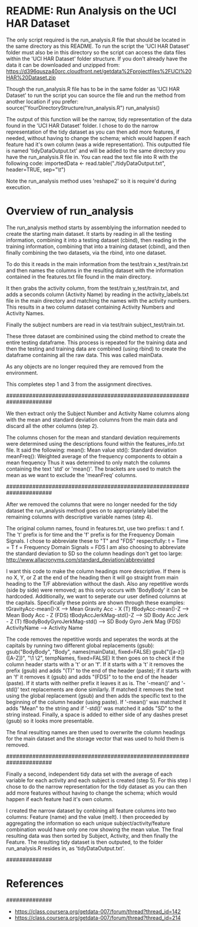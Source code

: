 
# README: Run Analysis on the UCI HAR Dataset 

The only script required is the run_analysis.R file that should be located in 
the same directory as this README. To run the script the 'UCI HAR Dataset' 
folder must also be in this directory so the script can access the data files 
within the 'UCI HAR Dataset' folder structure. If you don't already have the 
data it can be downloaded and unzipped from:
    https://d396qusza40orc.cloudfront.net/getdata%2Fprojectfiles%2FUCI%20HAR%20Dataset.zip 

Though the run_analysis.R file has to be in the same folder as 'UCI HAR 
Dataset' to run the script you can source the file and run the method from 
another location if you prefer: 
    source("YourDirectoryStructure/run_analysis.R")
    run_analysis()
    
The output of this function will be the narrow, tidy representation of the data 
found in the 'UCI HAR Dataset' folder. I chose to do the narrow representation 
of the tidy dataset as you can then add more features, if needed, without 
having to change the schema; which would happen if each feature had it's own 
column (was a wide representation). This outputted file is named 
'tidyDataOutput.txt' and will be added to the same directory you have the 
run_analysis.R file in. You can read the text file into R with the following 
code:
    importedData <- read.table("./tidyDataOutput.txt", header=TRUE, sep="\t")

Note the run_analysis method uses 'reshape2' so it is require'd during 
execution.

# Overview of run_analysis 

The run_analysis method starts by assemblying the information needed to create 
the starting main dataset. It starts by reading in all the testing information, 
combining it into a testing dataset (cbind), then reading in the training 
information, combining that into a training dataset (cbind), and then finally 
combining the two datasets, via the rbind, into one dataset. 

To do this it reads in the main information from the test/train x_test/train.txt 
and then names the columns in the resulting dataset with the information 
contained in the features.txt file found in the main directory. 

It then grabs the activity column, from the test/train y_test/train.txt, and 
adds a seconds column (Activity Name) by reading in the activity_labels.txt 
file in the main directory and matching the names with the activity numbers. 
This results in a two column dataset containing Activity Numbers and Activity 
Names. 

Finally the subject numbers are read in via test/train subject_test/train.txt.

These three dataset are combinined using the cbind method to create the entire 
testing dataframe. This process is repeated for the training data and then the 
testing and training data are combined (using rbind) to create the dataframe 
containing all the raw data. This was called mainData.

As any objects are no longer required they are removed from the environment.

This completes step 1 and 3 from the assignment directives. 

######################################################################

We then extract only the Subject Number and Activity Name columns along with 
the mean and standard deviation columns from the main data and discard all the 
other columns (step 2).

The columns chosen for the mean and standard deviation requirements were 
determined using the descriptions found within the features_info.txt file. It 
said the following:
    mean():     Mean value
    std():      Standard deviation
    meanFreq(): Weighted average of the frequency components to obtain a mean 
    frequency
Thus it was determined to only match the columns containing the text 'std' or 
'mean()'. The brackets are used to match the mean as we want to exclude the 
'meanFreq' columns. 

######################################################################

After we removed the columns that were no longer needed for the tidy dataset 
the run_analysis method goes on to appropriately label the remaining columns 
with descriptive variable names (step 4).

The original column names, found in features.txt, use two prefixs: t and f. 
The 't' prefix is for time and the 'f' prefix is for the Frequency Domain 
Signals. I chose to abbreviate these to "T" and "FDS" respectfully:
        t = Time = T
        f = Frequency Domain Signals = FDS
I am also choosing to abbreviate the standard deviation to SD so the column 
headings don't get too large: 
        http://www.allacronyms.com/standard_deviation/abbreviated
    
I want this code to make the column headings more descriptive. If there is no 
X, Y, or Z at the end of the heading then it will go straight from main heading 
to the T/F abbreviation without the dash. Also any repetitive words (side by 
side) were removed; as this only occurs with 'BodyBody' it can be hardcoded. 
Additionally, we want to seperate our user defined columns at the capitals. 
Specifically these points are shown through these examples:
        tGravityAcc-mean()-X --> Mean Gravity Acc - X (T) 
        fBodyAcc-mean()-Z --> Mean Body Acc - Z (FDS) 
        tBodyAccJerkMag-std()-Z --> SD Body Acc Jerk - Z (T) 
        fBodyBodyGyroJerkMag-std() --> SD Body Gyro Jerk Mag (FDS)
        ActivityName --> Activity Name
    
The code removes the repetitive words and seperates the words at the capitals 
by running two different global replacements (gsub):
        gsub("BodyBody", "Body", names(mainData), fixed=FALSE)
        gsub("([a-z])([A-Z])", "\\1 \\2", tempNames, fixed=FALSE)
It then goes on to check if the column header starts with a 't' or an 'f'. If 
it starts with a 't' it removes the prefix (gsub) and adds "(T)" to the end of 
the header (paste); if it starts with an 'f' it removes it (gsub) and adds 
"(FDS)" to to the end of the header (paste). If it starts with neither prefix 
it leaves it as is. The '-mean()' and '-std()' text replacements are done 
similarly. If matched it removes the text using the global replacement (gsub) 
and then adds the specific text to the beginning of the column header (using 
paste). If '-mean()' was matched it adds "Mean" to the string and if '-std()' 
was matched it adds "SD" to the string instead. Finally, a space is added to 
either side of any dashes preset (gsub) so it looks more presentable.

The final resulting names are then used to overwrite the column headings for 
the main dataset and the storage vector that was used to hold them is removed.     
    
######################################################################
    
Finally a second, independent tidy data set with the average of each variable 
for each activity and each subject is created (step 5). For this step I chose 
to do the narrow representation for the tidy dataset as you can then add more 
features without having to change the schema; which would happen if each 
feature had it's own column. 
    
I created the narrow dataset by conbining all feature columns into two columns: 
Feature (name) and the value (melt). I then proceeded by aggregating the 
information so each unique subject/activity/feature combination would have only
one row showing the mean value. The final resulting data was then sorted by 
Subject, Activity, and then finally the Feature. The resulting tidy dataset is 
then outputed, to the folder run_analysis.R resides in, as 'tidyDataOutput.txt'.


##############
# References #
##############
 * https://class.coursera.org/getdata-007/forum/thread?thread_id=142
 * https://class.coursera.org/getdata-007/forum/thread?thread_id=214
  
 